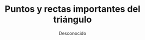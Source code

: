 ---
title: "Puntos y rectas importantes del triángulo"
year: 2019
thumbnail: "assets/img/Logo-ommags.png"
topic: "Geometría"
file: "assets/pdf/Material/Puntos-y-rectas-importantes-del-triángulo.pdf"
author: "Desconocido"
level: "Intermedio"
alttext: "Unos puntos importantes, con líneas importantes."
---